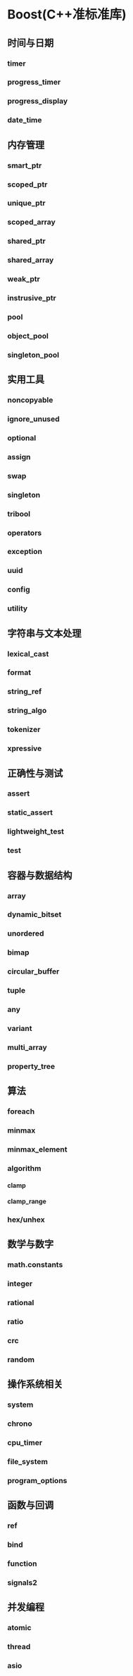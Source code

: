 # Boost(C++准标准库)
## 时间与日期
### timer
### progress_timer
### progress_display
### date_time
## 内存管理
### smart_ptr
### scoped_ptr
### unique_ptr
### scoped_array
### shared_ptr
### shared_array
### weak_ptr
### instrusive_ptr
### pool
### object_pool
### singleton_pool
## 实用工具
### noncopyable
### ignore_unused
### optional
### assign
### swap
### singleton
### tribool
### operators
### exception
### uuid
### config
### utility
## 字符串与文本处理
### lexical_cast
### format
### string_ref
### string_algo
### tokenizer
### xpressive
## 正确性与测试
### assert
### static_assert
### lightweight_test
### test
## 容器与数据结构
### array
### dynamic_bitset
### unordered
### bimap
### circular_buffer
### tuple
### any
### variant
### multi_array
### property_tree
## 算法
### foreach
### minmax
### minmax_element
### algorithm
#### clamp
#### clamp_range
### hex/unhex
## 数学与数字
### math.constants
### integer
### rational
### ratio
### crc
### random
## 操作系统相关
### system
### chrono
### cpu_timer
### file_system
### program_options
## 函数与回调
### ref
### bind
### function
### signals2
## 并发编程
### atomic
### thread
### asio

